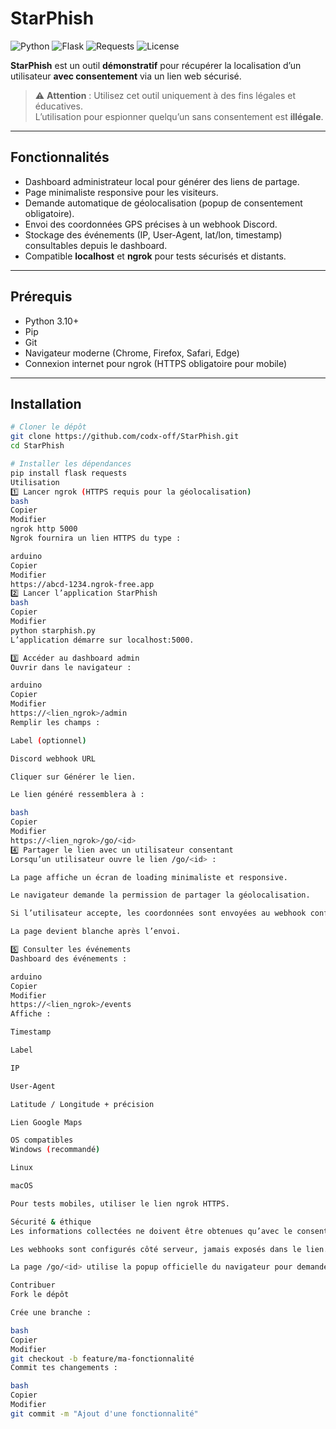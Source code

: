 # StarPhish

![Python](https://img.shields.io/badge/Python-3.10+-blue)
![Flask](https://img.shields.io/badge/Flask-2.x-orange)
![Requests](https://img.shields.io/badge/Requests-2.x-red)
![License](https://img.shields.io/badge/License-MIT-green)

**StarPhish** est un outil **démonstratif** pour récupérer la localisation d’un utilisateur **avec consentement** via un lien web sécurisé.  

> ⚠️ **Attention** : Utilisez cet outil uniquement à des fins légales et éducatives.  
> L’utilisation pour espionner quelqu’un sans consentement est **illégale**.

---

## Fonctionnalités

- Dashboard administrateur local pour générer des liens de partage.
- Page minimaliste responsive pour les visiteurs.
- Demande automatique de géolocalisation (popup de consentement obligatoire).
- Envoi des coordonnées GPS précises à un webhook Discord.
- Stockage des événements (IP, User-Agent, lat/lon, timestamp) consultables depuis le dashboard.
- Compatible **localhost** et **ngrok** pour tests sécurisés et distants.

---

## Prérequis

- Python 3.10+
- Pip
- Git
- Navigateur moderne (Chrome, Firefox, Safari, Edge)
- Connexion internet pour ngrok (HTTPS obligatoire pour mobile)

---

## Installation

```bash
# Cloner le dépôt
git clone https://github.com/codx-off/StarPhish.git
cd StarPhish

# Installer les dépendances
pip install flask requests
Utilisation
1️⃣ Lancer ngrok (HTTPS requis pour la géolocalisation)
bash
Copier
Modifier
ngrok http 5000
Ngrok fournira un lien HTTPS du type :

arduino
Copier
Modifier
https://abcd-1234.ngrok-free.app
2️⃣ Lancer l’application StarPhish
bash
Copier
Modifier
python starphish.py
L’application démarre sur localhost:5000.

3️⃣ Accéder au dashboard admin
Ouvrir dans le navigateur :

arduino
Copier
Modifier
https://<lien_ngrok>/admin
Remplir les champs :

Label (optionnel)

Discord webhook URL

Cliquer sur Générer le lien.

Le lien généré ressemblera à :

bash
Copier
Modifier
https://<lien_ngrok>/go/<id>
4️⃣ Partager le lien avec un utilisateur consentant
Lorsqu’un utilisateur ouvre le lien /go/<id> :

La page affiche un écran de loading minimaliste et responsive.

Le navigateur demande la permission de partager la géolocalisation.

Si l’utilisateur accepte, les coordonnées sont envoyées au webhook configuré.

La page devient blanche après l’envoi.

5️⃣ Consulter les événements
Dashboard des événements :

arduino
Copier
Modifier
https://<lien_ngrok>/events
Affiche :

Timestamp

Label

IP

User-Agent

Latitude / Longitude + précision

Lien Google Maps

OS compatibles
Windows (recommandé)

Linux

macOS

Pour tests mobiles, utiliser le lien ngrok HTTPS.

Sécurité & éthique
Les informations collectées ne doivent être obtenues qu’avec le consentement explicite de l’utilisateur.

Les webhooks sont configurés côté serveur, jamais exposés dans le lien.

La page /go/<id> utilise la popup officielle du navigateur pour demander la localisation.

Contribuer
Fork le dépôt

Crée une branche :

bash
Copier
Modifier
git checkout -b feature/ma-fonctionnalité
Commit tes changements :

bash
Copier
Modifier
git commit -m "Ajout d'une fonctionnalité"
